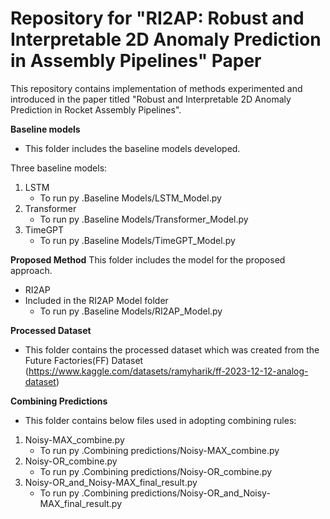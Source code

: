 # Repository for "RI2AP: Robust and Interpretable 2D Anomaly Prediction in Assembly Pipelines" Paper

This repository contains implementation of methods experimented and introduced in the paper titled "Robust and Interpretable 2D Anomaly Prediction in Rocket Assembly Pipelines".

**Baseline models**
* This folder includes the baseline models developed.

Three baseline models:
1. LSTM
	* To run py .Baseline Models/LSTM_Model.py
2. Transformer
	* To run py .Baseline Models/Transformer_Model.py
3. TimeGPT
	* To run py .Baseline Models/TimeGPT_Model.py

**Proposed Method**
This folder includes the model for the proposed approach.
* RI2AP 
* Included in the RI2AP Model folder
	* To run py .Baseline Models/RI2AP_Model.py

**Processed Dataset**
* This folder contains the processed dataset which was created from the Future Factories(FF) Dataset (https://www.kaggle.com/datasets/ramyharik/ff-2023-12-12-analog-dataset)

**Combining Predictions**
* This folder contains below files used in adopting combining rules:
1. Noisy-MAX_combine.py 
	* To run py .Combining predictions/Noisy-MAX_combine.py
2. Noisy-OR_combine.py 
	* To run py .Combining predictions/Noisy-OR_combine.py
3. Noisy-OR_and_Noisy-MAX_final_result.py 
	* To run py .Combining predictions/Noisy-OR_and_Noisy-MAX_final_result.py

